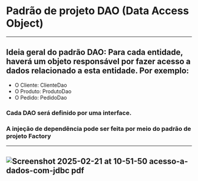 # Padrão de projeto DAO (Data Access Object)
---
## Ideia geral do padrão DAO: Para cada entidade, haverá um objeto responsável por fazer acesso a dados relacionado a esta entidade. Por exemplo:

- O Cliente: ClienteDao
- O Produto: ProdutoDao
- O Pedido: PedidoDao
### Cada DAO será definido por uma interface.
### A injeção de dependência pode ser feita por meio do padrão de projeto Factory
---
![Screenshot 2025-02-21 at 10-51-50 acesso-a-dados-com-jdbc pdf](https://github.com/user-attachments/assets/4155f45c-00a6-4efb-940c-d0a621819d57)
---
